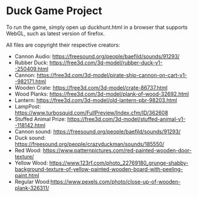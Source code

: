 # Duck Game Project

To run the game, simply open up duckhunt.html in a browser that supports WebGL, such as latest version of firefox.

All files are copyright their respective creators:
+ Cannon Audio: https://freesound.org/people/baefild/sounds/91293/
+ Rubber Duck: https://free3d.com/3d-model/rubber-duck-v1--250409.html
+ Cannon: https://free3d.com/3d-model/pirate-ship-cannon-on-cart-v1--982171.html
+ Wooden Crate: https://free3d.com/3d-model/crate-86737.html
+ Wood Planks: https://free3d.com/3d-model/plank-of-wood-32692.html
+ Lantern: https://free3d.com/3d-model/old-lantern-pbr-98203.html
+ LampPost: https://www.turbosquid.com/FullPreview/Index.cfm/ID/362608
+ Stuffed Animal Prize: https://free3d.com/3d-model/stuffed-animal-v1--118142.html
+ Cannon sound: https://freesound.org/people/baefild/sounds/91293/
+ Duck sound: https://freesound.org/people/crazyduckman/sounds/185550/
+ Red Wood: https://www.patternpictures.com/red-painted-wooden-door-texture/
+ Yellow Wood: https://www.123rf.com/photo_22769180_grunge-shabby-background-texture-of-yellow-painted-wooden-board-with-peeling-paint.html
+ Regular Wood:https://www.pexels.com/photo/close-up-of-wooden-plank-326311/


